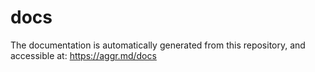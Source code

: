 # docs

The documentation is automatically generated from this repository, and accessible at: https://aggr.md/docs
